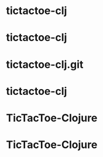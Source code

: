 # tictactoe-clj

# tictactoe-clj
# tictactoe-clj.git
# tictactoe-clj
# TicTacToe-Clojure
# TicTacToe-Clojure
